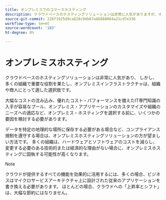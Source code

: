 ```yaml
---
title: オンプレミスでのコマースホスティング
description: クラウドベースのホスティングソリューションは非常に人気がありますが、オンプレミスホスティングはeコマースプロジェクトに適している場合があります。
source-git-commit: 226f1925d9ca628c94b67a86888084a21cd7e336
workflow-type: tm+mt
source-wordcount: '183'
ht-degree: 0%

---
```



# オンプレミスホスティング

クラウドベースのホスティングソリューションは非常に人気があり、
しかし、多くの組織で重要な役割を果たし、オンプレミスインフラストラクチャは、組織や商人にとって適した選択肢です。

大幅なコストの沈み込み、優れたコスト・パフォーマンスを備えたIT専門知識の入手が容易なプール、オンプレミス・アプリケーションのカスタマイズや組織のニーズへの適応など、オンプレミス・ホスティングを選択する前に、いくつかの要因を検討する必要があります。

データを特定の地理的な場所に保存する必要がある場合など、コンプライアンス規制を遵守する場合は、オンプレミスホスティングソリューションの方が望ましい方法です。 多くの組織は、ハードウェアとソフトウェアのコストを減らし、変更する必要のある技術的または経済的な理由がない場合に、オンプレミスホスティングに固執する可能性が高くなります。

>[!NOTE]
>
>クラウドが提供するすべての機能を効果的に活用するには、多くの場合、ビジネスはマイクロサービスアーキテクチャ上に設計された従来のアプリケーションを書き換える必要があります。 ほとんどの場合、クラウドへの「上昇率とシフト」は、大幅な節約にはなりません。
